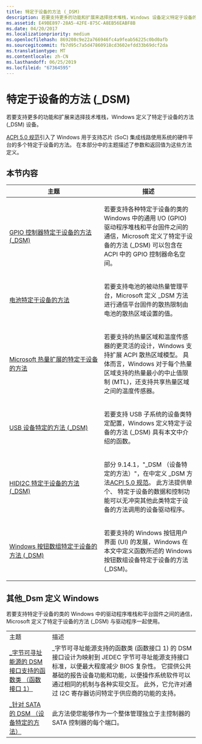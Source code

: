 ```yaml
---
title: 特定于设备的方法 (_DSM)
description: 若要支持更多的功能和扩展来选择技术堆栈，Windows 设备定义特定于设备的方法 (_DSM)。
ms.assetid: E49BE897-28A5-42FE-875C-A8EB56EABF8B
ms.date: 04/20/2017
ms.localizationpriority: medium
ms.openlocfilehash: 869208c9e22a766946fc4a9feab56225c0bd0afb
ms.sourcegitcommit: fb7d95c7a5d47860918cd3602efdd33b69dcf2da
ms.translationtype: MT
ms.contentlocale: zh-CN
ms.lasthandoff: 06/25/2019
ms.locfileid: "67364595"
---
```

# <a name="device-specific-methods-dsm"></a>特定于设备的方法 (\_DSM)


若要支持更多的功能和扩展来选择技术堆栈，Windows 定义了特定于设备的方法 (\_DSM) 设备。

[ACPI 5.0 规范](https://uefi.org/specifications)引入了 Windows 用于支持芯片 (SoC) 集成线路使用系统的硬件平台的多个特定于设备的方法。 在本部分中的主题描述了参数和返回值为这些方法定义。

## <a name="in-this-section"></a>本节内容


<table>
<colgroup>
<col width="50%" />
<col width="50%" />
</colgroup>
<thead>
<tr class="header">
<th>主题</th>
<th>描述</th>
</tr>
</thead>
<tbody>
<tr class="odd">
<td><p><a href="gpio-controller-device-specific-method---dsm-.md" data-raw-source="[GPIO controller Device-Specific Method (_DSM)](gpio-controller-device-specific-method---dsm-.md)">GPIO 控制器特定于设备的方法 (_DSM)</a></p></td>
<td><p>若要支持各种特定于设备的类的 Windows 中的通用 I/O (GPIO) 驱动程序堆栈和平台固件之间的通信，Microsoft 定义了特定于设备的方法 (_DSM) 可以包含在 ACPI 中的 GPIO 控制器命名空间。</p></td>
</tr>
<tr class="even">
<td><p><a href="battery-device-specific-method.md" data-raw-source="[Battery Device-Specific Method](battery-device-specific-method.md)">电池特定于设备的方法</a></p></td>
<td><p>若要支持电池的被动热量管理平台，Microsoft 定义 _DSM 方法进行通信平台固件的散热限制由电池的散热区域设置的值。</p></td>
</tr>
<tr class="odd">
<td><p><a href="device-specific-method-for-microsoft-thermal-extensions.md" data-raw-source="[Device-Specific Method for Microsoft thermal extensions](device-specific-method-for-microsoft-thermal-extensions.md)">Microsoft 热量扩展的特定于设备的方法</a></p></td>
<td><p>若要支持的热量区域和温度传感器的更灵活的设计，Windows 支持扩展 ACPI 散热区域模型。 具体而言，Windows 对于每个热量区域支持的热量最小的中止值限制 (MTL)，还支持共享热量区域之间的温度传感器。</p></td>
</tr>
<tr class="even">
<td><p><a href="usb-device-specific-method---dsm-.md" data-raw-source="[USB Device-Specific Method (_DSM)](usb-device-specific-method---dsm-.md)">USB 设备特定的方法 (_DSM)</a></p></td>
<td><p>若要支持 USB 子系统的设备类特定配置，Windows 定义特定于设备的方法 (_DSM) 具有本文中介绍的函数。</p></td>
</tr>
<tr class="odd">
<td><p><a href="hidi2c-device-specific-method---dsm-.md" data-raw-source="[HIDI2C Device-Specific Method (_DSM)](hidi2c-device-specific-method---dsm-.md)">HIDI2C 特定于设备的方法 (_DSM)</a></p></td>
<td><p>部分 9.14.1，"_DSM （设备特定的方法）"，在中定义 _DSM 方法<a href="https://uefi.org/specifications" data-raw-source="[ACPI 5.0 specification](https://uefi.org/specifications)">ACPI 5.0 规范</a>。 此方法提供单个、 特定于设备的数据和控制功能可以无冲突其他此类特定于设备的方法调用的设备驱动程序。</p></td>
</tr>
<tr class="even">
<td><p><a href="windows-button-array-device-specific-method---dsm-.md" data-raw-source="[Windows button array Device-Specific Method (_DSM)](windows-button-array-device-specific-method---dsm-.md)">Windows 按钮数组特定于设备的方法 (_DSM)</a></p></td>
<td><p>若要支持的 Windows 按钮用户界面 (UI) 的发展，Windows 在本文中定义函数所述的 Windows 按钮数组设备特定于设备的方法 (_DSM)。</p></td>
</tr>
</tbody>
</table>

 

## <a name="other-dsms-defined-for-windows"></a>其他\_Dsm 定义 Windows


若要支持特定于设备的类的 Windows 中的驱动程序堆栈和平台固件之间的通信，Microsoft 定义了特定于设备的方法 (\_DSM) 与驱动程序一起使用。

|                                                                                                                                                                                             |                                                                                                                                                                                                                                                                                                                                                                                                                                                                                          |
|---------------------------------------------------------------------------------------------------------------------------------------------------------------------------------------------|------------------------------------------------------------------------------------------------------------------------------------------------------------------------------------------------------------------------------------------------------------------------------------------------------------------------------------------------------------------------------------------------------------------------------------------------------------------------------------------|
| 主题                                                                                                                                                                                       | 描述                                                                                                                                                                                                                                                                                                                                                                                                                                                                              |
| [\_字节可寻址能源的 DSM 接口支持的函数类 （函数接口 1）](https://docs.microsoft.com/windows-hardware/drivers/storage/-dsm-interface-for-byte-addressable-energy-backed-function-class--function-interface-1-) | \_字节可寻址能源支持的函数类 (函数接口 1) 的 DSM 接口设计为映射到 JEDEC 字节可寻址能源支持接口标准，以便最大程度减少 BIOS 复杂性。 它提供公共基础的报告设备功能和功能，以便操作系统软件可以通过相同的机制与各种实现交互。 此外，它允许对通过 I2C 寄存器访问特定于供应商的功能的支持。 |
| [\_针对 SATA 的 DSM （设备特定的方法）](https://docs.microsoft.com/previous-versions/windows/hardware/design/dn613874(v=vs.85))                                                                               | 此方法使您能够作为一个整体管理独立于主控制器的 SATA 控制器的每个端口。                                                                                                                                                                                                                                                                                                                                                                           |

 

 

 




